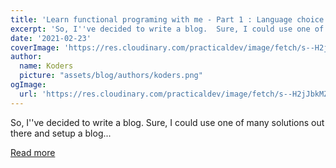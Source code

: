 ```yaml
---
title: 'Learn functional programing with me - Part 1 : Language choice'
excerpt: 'So, I''ve decided to write a blog.  Sure, I could use one of many solutions out there and setup a blog...'
date: '2021-02-23'
coverImage: 'https://res.cloudinary.com/practicaldev/image/fetch/s--H2jJbkMZ--/c_imagga_scale,f_auto,fl_progressive,h_420,q_auto,w_1000/https://dev-to-uploads.s3.amazonaws.com/uploads/articles/2rxe1bqj4obxbys5sc2t.png'
author:
  name: Koders
  picture: "assets/blog/authors/koders.png"
ogImage:
  url: 'https://res.cloudinary.com/practicaldev/image/fetch/s--H2jJbkMZ--/c_imagga_scale,f_auto,fl_progressive,h_420,q_auto,w_1000/https://dev-to-uploads.s3.amazonaws.com/uploads/articles/2rxe1bqj4obxbys5sc2t.png'
---
```


So, I''ve decided to write a blog.  Sure, I could use one of many solutions out there and setup a blog...

[Read more](https://dev.to/oguimbal/learn-functional-programing-with-me-part-1-language-choice-5bc1)
